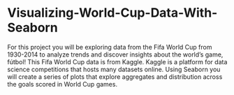 # Visualizing-World-Cup-Data-With-Seaborn

For this project you will be exploring data from the Fifa World Cup from 1930-2014 to analyze trends and discover insights about the world’s game, fútbol!
This Fifa World Cup data is from Kaggle. Kaggle is a platform for data science competitions that hosts many datasets online.
Using Seaborn you will create a series of plots that explore aggregates and distribution across the goals scored in World Cup games.
